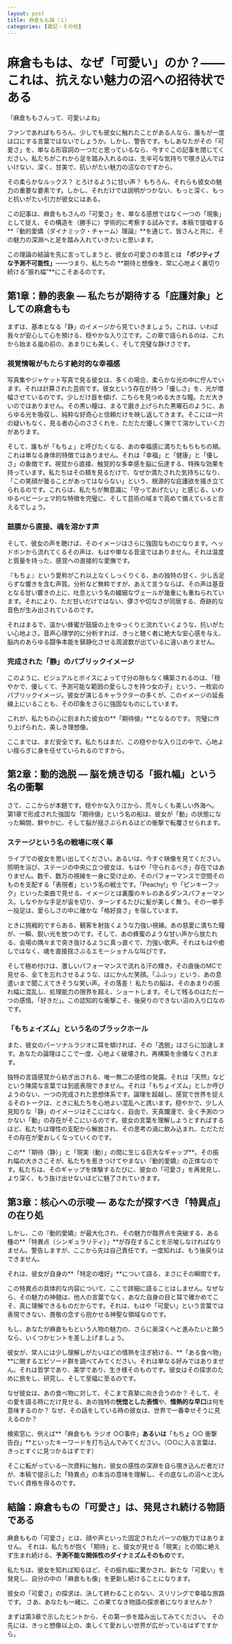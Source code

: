 ```yaml
---
layout: post
title: 麻倉もも論（１）
categories: [雑記・その他]
---
```


# 麻倉ももは、なぜ「可愛い」のか？――これは、抗えない魅力の沼への招待状である

「麻倉ももさんって、可愛いよね」

ファンであればもちろん、少しでも彼女に触れたことがある人なら、誰もが一度は口にする言葉ではないでしょうか。しかし、警告です。もしあなたがその「可愛さ」を、単なる形容詞の一つだと思っているなら、今すぐこの記事を閉じてください。私たちがこれから足を踏み入れるのは、生半可な気持ちで覗き込んではいけない、深く、甘美で、抗いがたい魅力の沼なのですから。

その柔らかなルックス？ とろけるように甘い声？ もちろん、それらも彼女の魅力の重要な要素です。しかし、それだけでは説明がつかない、もっと深く、もっと抗いがたい引力が彼女にはある。

この記事は、麻倉ももさんの「可愛さ」を、単なる感想ではなく一つの「現象」として捉え、その構造を（勝手に）学術的に考察する試みです。本稿で提唱する**『動的愛嬌（ダイナミック・チャーム）理論』**を通じて、皆さんと共に、その魅力の深淵へと足を踏み入れていきたいと思います。

この理論の結論を先に言ってしまうと、彼女の可愛さの本質とは **「ポジティブな予測不可能性」**――つまり、私たちの **期待と想像を、常に心地よく裏切り続ける”振れ幅”**にこそあるのです。

## 第1章：静的表象 ― 私たちが期待する「庇護対象」としての麻倉もも

まずは、基本となる「静」のイメージから見ていきましょう。これは、いわば我々が安心して心を預ける、穏やかな入り江です。この章で語られるのは、これから始まる嵐の前の、あまりにも美しく、そして完璧な静けさです。

### 視覚情報がもたらす絶対的な幸福感

写真集やジャケット写真で見る彼女は、多くの場合、柔らかな光の中に佇んでいます。それは計算された芸術です。彼女という存在が持つ「優しさ」を、光が増幅させているのです。少しだけ首を傾げ、こちらを見つめる大きな瞳。ただ大きいのではありません。その黒い瞳は、まるで磨き上げられた黒曜石のように、あらゆる光を吸収し、純粋な好奇心と信頼だけを映し返してきます。そこには一片の疑いもなく、見る者の心のささくれを、ただただ優しく撫でて溶かしていく力があります。

そして、誰もが「もちょ」と呼びたくなる、あの幸福感に満ちたもちもちの頬。これは単なる身体的特徴ではありません。それは「幸福」と「健康」と「優しさ」の象徴です。視覚から直接、触覚的な多幸感を脳に伝達する、特殊な効果を持っています。私たちはその頬を見るだけで、なぜか満たされた気持ちになり、「この笑顔が曇ることがあってはならない」という、根源的な庇護欲を掻き立てられるのです。これらは、私たちが無意識に「守ってあげたい」と感じる、いわゆるベビーシェマ的な特徴を完璧に、そして芸術の域まで高めて備えていると言えるでしょう。

### 鼓膜から直接、魂を溶かす声

そして、彼女の声を聴けば、そのイメージはさらに強固なものになります。ヘッドホンから流れてくるその声は、もはや単なる音波ではありません。それは温度と質量を持った、感覚への直接的な愛撫です。

『もちょ』という愛称がこれ以上なくしっくりくる、あの独特の甘く、少し舌足らずな響きを含む声質。分析など無粋ですが、あえて言うならば、その声は基音となる甘い響きの上に、吐息という名の繊細なヴェールが幾重にも重ねられています。それにより、ただ甘いだけではない、儚さや切なさが同居する、奇跡的な音色が生み出されているのです。

それはまるで、温かい蜂蜜が鼓膜の上をゆっくりと流れていくような、抗いがたい心地よさ。音声心理学的に分析すれば、きっと聴く者に絶大な安心感を与え、脳内のあらゆる闘争本能を鎮静化させる周波数が出ているに違いありません。

### 完成された「静」のパブリックイメージ

このように、ビジュアルとボイスによって寸分の隙もなく構築されるのは、「穏やかで、優しくて、予測可能な範囲の愛らしさを持つ女の子」という、一枚岩のパブリックイメージ。彼女が演じるキャラクターの多くが、このイメージの延長線上にいることも、その印象をさらに強固なものにしています。

これが、私たちの心に刻まれた彼女の**「期待値」**となるのです。
完璧に作り上げられた、美しき理想像。

ここまでは、まだ安全です。私たちはまだ、この穏やかな入り江の中で、心地よい揺らぎに身を任せていられるのですから。

## 第2章：動的逸脱 ― 脳を焼き切る「振れ幅」という名の衝撃

さて、ここからが本題です。穏やかな入り江から、荒々しくも美しい外海へ。
第1章で形成された強固な「期待値」という名の船は、彼女が「動」の状態になった瞬間、鮮やかに、そして脳が揺さぶられるほどの衝撃で転覆させられます。

### ステージという名の戦場に咲く華

ライブでの彼女を思い出してください。あるいは、今すぐ映像を見てください。
照明を浴び、ステージの中央に立つ彼女は、もはや「守られるべき」存在ではありません。数千、数万の視線を一身に受け止め、そのパフォーマンスで空間そのものを支配する「表現者」という名の戦士です。「Peachy!」や「ピンキーフック」といった楽曲で見せる、イメージとは裏腹のキレのあるダンスパフォーマンス。しなやかな手足が宙を切り、ターンするたびに髪が美しく舞う。その一挙手一投足は、愛らしさの中に確かな「格好良さ」を宿しています。

ときに挑戦的ですらある、観客を射抜くような力強い視線。あの慈愛に満ちた瞳が、一瞬、鋭い光を放つのです。そして、あの蜂蜜のような甘い声から放たれる、会場の隅々まで突き抜けるように真っ直ぐで、力強い歌声。それはもはや癒しではなく、魂を直接揺さぶるエモーショナルな叫びです。

そして極め付けは、激しいパフォーマンスで流れる汗の輝き。その直後のMCで見せる、全てを忘れさせるような、はにかんだ笑顔。「ふふっ」という、あの息遣いまで聞こえてきそうな笑い声。その落差！ 私たちの脳は、そのあまりの振れ幅に混乱し、処理能力の限界を超え、ショートします。そして残るのはただ一つの感情。「好きだ」。この認知的な衝撃こそ、後戻りのできない沼の入り口なのです。

### 「もちょイズム」という名のブラックホール

また、彼女のパーソナルラジオに耳を傾ければ、その「逸脱」はさらに加速します。あなたの論理はここで一度、心地よく破壊され、再構築を余儀なくされます。

独特の言語感覚から紡ぎ出される、唯一無二の感性の発露。それは「天然」などという陳腐な言葉では到底表現できません。それは「もちょイズム」としか呼びようのない、一つの完成された思想体系です。論理を超越し、感覚で世界を捉えるそのトークは、ときに私たちを心地よい混乱へと誘います。穏やかで、少し人見知りな「静」のイメージはそこにはなく、自由で、天真爛漫で、全く予測のつかない「動」の存在がそこにいるのです。彼女の言葉を理解しようとすればするほど、私たちは理性の支配から解放され、その思考の渦に飲み込まれ、ただただその存在が愛おしくなっていくのです。

この**「期待（静）」と「現実（動）」の間に生じる巨大なギャップ**。その振れ幅の大きさこそが、私たちを惹きつけてやまない『動的愛嬌』の正体なのです。私たちは、そのギャップを体験するたびに、彼女の「可愛さ」を再発見し、より深く、もう抜け出せないほどに魅了されていきます。

## 第3章：核心への示唆 ― あなたが探すべき「特異点」の在り処

しかし、この『動的愛嬌』が最大化され、その魅力が臨界点を突破する、ある種の**「特異点（シンギュラリティ）」**が存在することを示唆しなければなりません。警告しますが、ここから先は自己責任です。一度知れば、もう後戻りはできません。

それは、彼女が自身の**「特定の嗜好」**について語る、まさにその瞬間です。

この特異点の具体的な内容について、ここで詳細に語ることはしません。なぜなら、その魅力の神髄は、他人の言葉でなく、あなた自身の目と耳で確かめてこそ、真に理解できるものだからです。それは、もはや「可愛い」という言葉では表現できない、畏敬の念すら抱かせる神聖な領域なのです。

もし、あなたが麻倉ももという人物の魅力の、さらに奥深くへと進みたいと願うなら、いくつかヒントを差し上げましょう。

彼女が、常人には少し理解しがたいほどの情熱を注ぎ続ける、**「ある食べ物」**に関するエピソード群を調べてみてください。それは単なる好みではありません。それは哲学であり、美学であり、生き様そのものです。彼女はその探求のために旅をし、研究し、そして至福に至るのです。

なぜ彼女は、あの食べ物に対して、そこまで真摯に向き合うのか？
そして、その愛を語る時にだけ見せる、あの独特の**恍惚とした表情**や、**情熱的な早口**は何を意味するのか？ なぜ、その話をしている時の彼女は、世界で一番幸せそうに見えるのか？

検索窓に、例えば**「麻倉もも ラジオ ○○事件」**あるいは**「もちょ ○○ 衝撃 告白」**といったキーワードを打ち込んでみてください。（○○に入る言葉は、きっとすぐに見つかるはずです）

そこに転がっている一次資料に触れ、彼女の感性の深淵を自ら覗き込んだ者だけが、本稿で提示した「特異点」の本当の意味を理解し、その底なしの沼へと沈んでいく資格を得るのです。

## 結論：麻倉ももの「可愛さ」は、発見され続ける物語である

麻倉ももの「可愛さ」とは、顔や声といった固定されたパーツの魅力ではありません。
それは、私たちが抱く「期待」と、彼女が見せる「現実」との間に絶えず生まれ続ける、**予測不能な関係性のダイナミズムそのもの**です。

私たちは、彼女を知れば知るほど、その振れ幅に驚かされ、新たな「可愛い」を発見し、自分の中の「麻倉もも像」を更新し続けることになります。

彼女の「可愛さ」の探求は、決して終わることのない、スリリングで幸福な旅路です。
さあ、あなたも一緒に、この果てなき物語の探求者になりませんか？

まずは第3章で示したヒントから、その第一歩を踏み出してみてください。
その先には、きっと想像以上の、楽しくて愛おしい世界が広がっているはずですから。